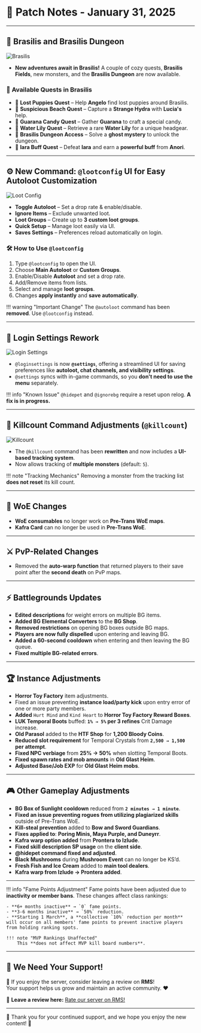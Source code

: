 # 📝 **Patch Notes - January 31, 2025**

---

## 🌴 **Brasilis and Brasilis Dungeon**  

![Brasilis](img/uaro-bra.png)  

- **New adventures await in Brasilis!** A couple of cozy quests, **Brasilis Fields**, new monsters, and the **Brasilis Dungeon** are now available.  

### 📜 **Available Quests in Brasilis**  
- 🐶 **Lost Puppies Quest** – Help **Angelo** find lost puppies around Brasilis.  
- 🌊 **Suspicious Beach Quest** – Capture a **Strange Hydra** with **Lucia's** help.  
- 🍬 **Guarana Candy Quest** – Gather **Guarana** to craft a special candy.  
- 🌺 **Water Lily Quest** – Retrieve a rare **Water Lily** for a unique headgear.  
- 👻 **Brasilis Dungeon Access** – Solve a **ghost mystery** to unlock the dungeon.  
- 🧜 **Iara Buff Quest** – Defeat **Iara** and earn a **powerful buff** from **Anori**.  

---

## ⚙️ **New Command: `@lootconfig` UI for Easy Autoloot Customization**  

![Loot Config](img/uaro-feature-1.png)  

- **Toggle Autoloot** – Set a drop rate & enable/disable.  
- **Ignore Items** – Exclude unwanted loot.  
- **Loot Groups** – Create up to **3 custom loot groups**.  
- **Quick Setup** – Manage loot easily via UI.  
- **Saves Settings** – Preferences reload automatically on login.  

### 🛠️ **How to Use `@lootconfig`**  
1. Type `@lootconfig` to open the UI.  
2. Choose **Main Autoloot** or **Custom Groups**.  
3. Enable/Disable **Autoloot** and set a drop rate.  
4. Add/Remove items from lists.  
5. Select and manage **loot groups**.  
6. Changes **apply instantly** and **save automatically**.  

!!! warning "Important Change"
    The `@autoloot` command has been **removed**. Use `@lootconfig` instead.

---

## 🔄 **Login Settings Rework**  

![Login Settings](img/uaro-feature-3.png)  

- `@loginsettings` is now **`@settings`**, offering a streamlined UI for saving preferences like **autoloot, chat channels, and visibility settings**.  
- `@settings` syncs with in-game commands, so you **don't need to use the menu** separately.  

!!! info "Known Issue"
    `@hidepet` and `@ignorebg` require a reset upon relog. **A fix is in progress.**

---

## 🎯 **Killcount Command Adjustments (`@killcount`)**  

![Killcount](img/uaro-feature-2.png)  

- The `@killcount` command has been **rewritten** and now includes a **UI-based tracking system**.  
- Now allows tracking of **multiple monsters** (default: `5`).  

!!! note "Tracking Mechanics"
    Removing a monster from the tracking list **does not reset** its kill count.

---

## 🏰 **WoE Changes**  
- **WoE consumables** no longer work on **Pre-Trans WoE maps**.  
- **Kafra Card** can no longer be used in **Pre-Trans WoE**.  

---

## ⚔️ **PvP-Related Changes**  
- Removed the **auto-warp function** that returned players to their save point after the **second death** on PvP maps.  

---

## ⚡ **Battlegrounds Updates**  
- **Edited descriptions** for weight errors on multiple BG items.  
- **Added BG Elemental Converters** to the **BG Shop**.  
- **Removed restrictions** on opening BG boxes outside BG maps.  
- **Players are now fully dispelled** upon entering and leaving BG.  
- **Added a 60-second cooldown** when entering and then leaving the BG queue.  
- **Fixed multiple BG-related errors**.  

---

## 🏆 **Instance Adjustments**  


- **Horror Toy Factory** item adjustments.  
- Fixed an issue preventing **instance load/party kick** upon entry error of one or more party members.  
- **Added** `Hurt Mind` and `Kind Heart` to **Horror Toy Factory Reward Boxes**.  
- **LUK Temporal Boots** buffed: **`1% → 5%` per 3 refines** Crit Damage increase.  
- **Old Parasol** added to the **HTF Shop** for **1,200 Bloody Coins**.  
- **Reduced slot requirement** for Temporal Crystals from **`2,500 → 1,500` per attempt**.  
- **Fixed NPC verbiage** from **25% → 50%** when slotting Temporal Boots.  
- **Fixed spawn rates and mob amounts** in **Old Glast Heim**.  
- **Adjusted Base/Job EXP** for **Old Glast Heim mobs**.  

---

## 🎮 **Other Gameplay Adjustments**  
- **BG Box of Sunlight cooldown** reduced from **`2 minutes → 1 minute`**.  
- **Fixed an issue preventing rogues from utilizing plagiarized skills** outside of Pre-Trans WoE.  
- **Kill-steal prevention** added to **Bow and Sword Guardians**.  
- **Fixes applied to**: **Poring Minis, Maya Purple, and Duneyrr**.  
- **Kafra warp option added** from **Prontera to Izlude**.  
- **Fixed skill description SP usage** on the **client side**.  
- **@hidepet command fixed and adjusted**.  
- **Black Mushrooms** during **Mushroom Event** can no longer be KS’d.  
- **Fresh Fish and Ice Cream** added to **main tool dealers**.  
- **Kafra warp from Izlude → Prontera added**.  

---

!!! info "Fame Points Adjustment"
    Fame points have been adjusted due to **inactivity or member bans**. These changes affect class rankings:
    
    - **6+ months inactive** → `0` fame points.  
    - **3-6 months inactive** → `50%` reduction.  
    - **Starting 1 March**, a **collective `10%` reduction per month** will occur on all members' fame points to prevent inactive players from holding ranking spots.  

    !!! note "MVP Rankings Unaffected"
        This **does not affect MVP kill board numbers**.

---

## 🌟 **We Need Your Support!**  

💬 If you enjoy the server, consider leaving a review on **RMS**!  
Your support helps us grow and maintain an active community. ❤️  

📢 **Leave a review here:** [Rate our server on RMS!](https://ratemyserver.net/index.php?page=detailedlistserver&serid=22102&itv=6&url_sname=UARO%20World%20of%20your%20dream)  

---

🎉 Thank you for your continued support, and we hope you enjoy the new content! 🚀  
